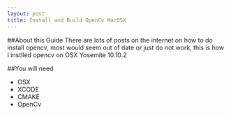```yaml
---
layout: post
title: Install and Build OpenCv MacOSX
---
```


##About this Guide
There are lots of posts on the internet on how to do install opencv, most would seem out of date or just do not work, this is how I instlled opencv on OSX Yosemite 10.10.2

##You will need
+ OSX
+ XCODE
+ CMAKE
+ OpenCv

